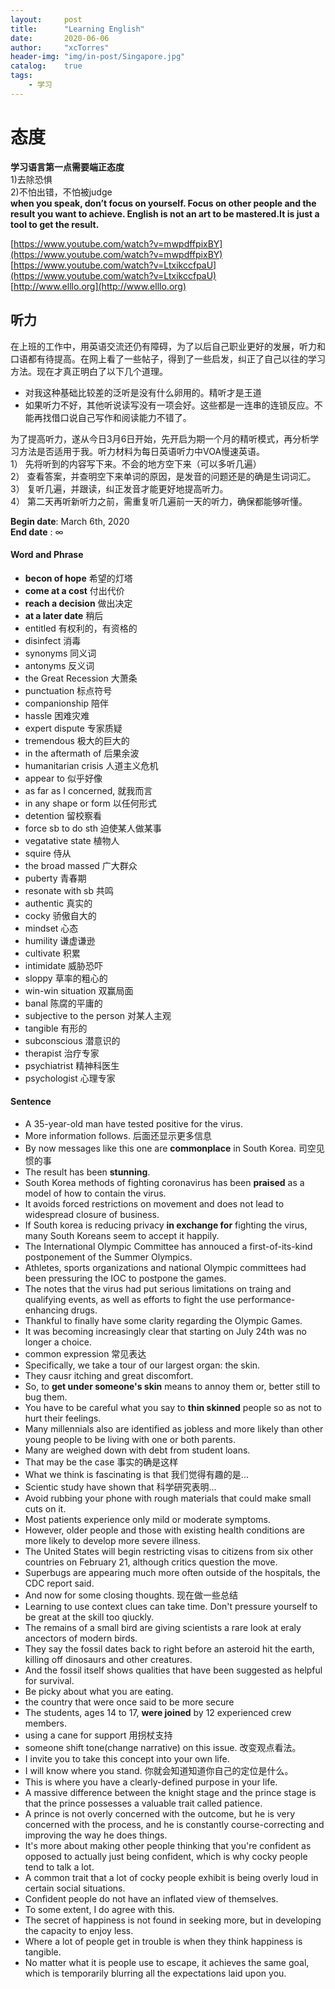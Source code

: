 ```yaml
---
layout:     post
title:      "Learning English"
date:       2020-06-06
author:     "xcTorres"
header-img: "img/in-post/Singapore.jpg"
catalog:    true
tags:
    - 学习
---
```

# 态度
**学习语言第一点需要端正态度**  
1)去除恐惧  
2)不怕出错，不怕被judge  
**when you speak, don’t focus on yourself. Focus on other people and the result you want to achieve. 
English is not an art to be mastered.It is just a tool to get the result.** 

[https://www.youtube.com/watch?v=mwpdffpixBY](https://www.youtube.com/watch?v=mwpdffpixBY)  
[https://www.youtube.com/watch?v=LtxikccfpaU](https://www.youtube.com/watch?v=LtxikccfpaU)  
[http://www.elllo.org](http://www.elllo.org)

## 听力
在上班的工作中，用英语交流还仍有障碍，为了以后自己职业更好的发展，听力和口语都有待提高。在网上看了一些帖子，得到了一些启发，纠正了自己以往的学习方法。现在才真正明白了以下几个道理。  
- 对我这种基础比较差的泛听是没有什么卵用的。精听才是王道  
- 如果听力不好，其他听说读写没有一项会好。这些都是一连串的连锁反应。不能再找借口说自己写作和阅读能力不错了。  

为了提高听力，遂从今日3月6日开始，先开启为期一个月的精听模式，再分析学习方法是否适用于我。听力材料为每日英语听力中VOA慢速英语。  
1） 先将听到的内容写下来。不会的地方空下来（可以多听几遍）  
2） 查看答案，并查明空下来单词的原因，是发音的问题还是的确是生词词汇。  
3） 复听几遍，并跟读，纠正发音才能更好地提高听力。  
4） 第二天再听新听力之前，需重复听几遍前一天的听力，确保都能够听懂。   

**Begin date**:  March 6th, 2020  
**End date**  :  ∞

#### Word and Phrase  
- **becon of hope** 希望的灯塔  
- **come at a cost** 付出代价 
- **reach a decision** 做出决定  
- **at a later date** 稍后 
- entitled 有权利的，有资格的  
- disinfect 消毒  
- synonyms  同义词  
- antonyms  反义词  
- the Great Recession  大萧条  
- punctuation 标点符号
- companionship 陪伴  
- hassle 困难灾难  
- expert dispute 专家质疑  
- tremendous 极大的巨大的  
- in the aftermath of 后果余波  
- humanitarian crisis 人道主义危机  
- appear to 似乎好像  
- as far as I concerned, 就我而言 
- in any shape or form 以任何形式  
- detention 留校察看  
- force sb to do sth  迫使某人做某事  
- vegatative state 植物人  
- squire 侍从  
- the broad massed 广大群众  
- puberty 青春期  
- resonate with sb 共鸣  
- authentic 真实的  
- cocky 骄傲自大的  
- mindset 心态  
- humility 谦虚谦逊  
- cultivate 积累  
- intimidate  威胁恐吓
- sloppy  草率的粗心的
- win-win situation 双赢局面  
- banal 陈腐的平庸的  
- subjective to the person 对某人主观  
- tangible 有形的  
- subconscious 潜意识的  
- therapist 治疗专家  
- psychiatrist 精神科医生
- psychologist 心理专家  


#### Sentence
- A 35-year-old man have tested positive for the virus.  
- More information follows. 后面还显示更多信息   
- By now messages like this one are **commonplace** in South Korea.  司空见惯的事  
- The result has been **stunning**.
- South Korea methods of fighting coronavirus has been **praised** as a model of how to contain the virus.  
- It avoids forced restrictions on movement and does not lead to widespread closure of business.  
- If South korea is reducing privacy **in exchange for** fighting the virus, many South Koreans seem to accept it happily.  
- The International Olympic Committee has annouced a first-of-its-kind postponement of the Summer Olympics.  
- Athletes, sports organizations and national Olympic committees had been pressuring the IOC to postpone the games.  
- The notes that the virus had put serious limitations on traing and qualifying events, as well as efforts to fight the use performance-enhancing drugs.  
- Thankful to finally have some clarity regarding the Olympic Games.  
- It was becoming increasingly clear that starting on July 24th was no longer a choice.  
- common expression 常见表达  
- Specifically, we take a tour of our largest organ: the skin.  
- They causr itching and great discomfort.    
- So, to **get under someone's skin** means to annoy them or, better still to bug them.  
- You have to be careful what you say to **thin skinned** people so as not to hurt their feelings.   
- Many millennials also are identified as jobless and more likely than other young people to be living with one or both parents.  
- Many are weighed down with debt from student loans.
- That may be the case 事实的确是这样  
- What we think is fascinating is that 我们觉得有趣的是...  
- Scientic study have shown that 科学研究表明...  
- Avoid rubbing your phone with rough materials that could make small cuts on it.  
- Most patients experience only mild or moderate symptoms.  
- However, older people and those with existing health conditions are more likely to develop more severe illness.  
- The United States will begin restricting visas to citizens from six other countries on February 21, although critics question the move.    
- Superbugs are appearing much more often outside of the hospitals, the CDC report said.  
- And now for some closing thoughts. 现在做一些总结  
- Learning to use context clues can take time. Don't pressure yourself to be great at the skill too qiuckly.  
- The remains of a small bird are giving scientists a rare look at eraly ancectors of modern birds.  
- They say the fossil dates back to right before an asteroid hit the earth, killing off dinosaurs and other creatures.  
- And the fossil itself shows qualities that have been suggested as helpful for survival.  
- Be picky about what you are eating.   
- the country that were once said to be more secure  
- The students, ages 14 to 17, **were joined** by 12 experienced crew members.   
- using a cane for support 用拐杖支持  
- someone shift tone(change narrative) on this issue. 改变观点看法。  
- I invite you to take this concept into your own life.  
- I will know where you stand. 你就会知道知道你自己的定位是什么。 
- This is where you have a clearly-defined purpose in your life.  
- A massive difference between the knight stage and the prince stage is that the prince possesses a valuable trait called patience.  
- A prince is not overly concerned with the outcome, but he is very concerned with the process, and he is constantly course-correcting and improving the way he does things.  
- It's more about making other people thinking that you're confident as opposed to actually just being confident, which is why cocky people tend to talk a lot.  
- A common trait that a lot of cocky people exhibit is being overly loud in certain social situations.  
- Confident people do not have an inflated view of themselves.  
- To some extent, I do agree with this.  
- The secret of happiness is not found in seeking more, but in developing the capacity to enjoy less.  
- Where a lot of people get in trouble is when they think happiness is tangible.  
- No matter what it is people use to escape, it achieves the same goal, which is temporarily blurring all the expectations laid upon you.










